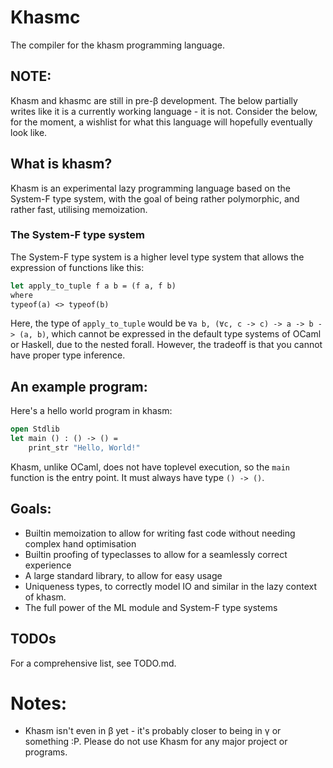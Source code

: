 # Khasmc

The compiler for the khasm programming language.

## NOTE:

Khasm and khasmc are still in pre-β development.
The below partially writes like it is a currently working language - it is not.
Consider the below, for the moment, a wishlist for what this language will hopefully eventually look like.

## What is khasm?

Khasm is an experimental lazy programming language based on the System-F type system, with the goal of being rather polymorphic, and rather fast, utilising memoization.

### The System-F type system

The System-F type system is a higher level type system that allows the expression of functions like this:

```ocaml
let apply_to_tuple f a b = (f a, f b)
where
typeof(a) <> typeof(b)
```
Here, the type of `apply_to_tuple` would be `∀a b, (∀c, c -> c) -> a -> b -> (a, b)`, which cannot be expressed in the default type systems of OCaml or Haskell, due to the nested forall. However, the tradeoff is that you cannot have proper type inference.

## An example program:

Here's a hello world program in khasm:

```ocaml
open Stdlib
let main () : () -> () =
    print_str "Hello, World!"

```
Khasm, unlike OCaml, does not have toplevel execution, so the `main` function is the entry point. It must always have type `() -> ()`.

## Goals:

- Builtin memoization to allow for writing fast code without needing complex hand optimisation
- Builtin proofing of typeclasses to allow for a seamlessly correct experience
- A large standard library, to allow for easy usage
- Uniqueness types, to correctly model IO and similar in the lazy context of khasm.
- The full power of the ML module and System-F type systems

## TODOs

For a comprehensive list, see TODO.md.

# Notes:

- Khasm isn't even in β yet - it's probably closer to being in γ or something :P. Please do not use Khasm for any major project or programs.
